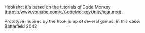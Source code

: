 Hookshot it's based on the tutorials of Code Monkey (https://www.youtube.com/c/CodeMonkeyUnity/featured).

Prototype inspired by the hook jump of several games, in this case: Battlefield 2042
